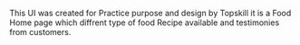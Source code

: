 This UI was created for Practice purpose and design by Topskill it is a Food Home page which diffrent type of food Recipe available and testimonies from customers. 

